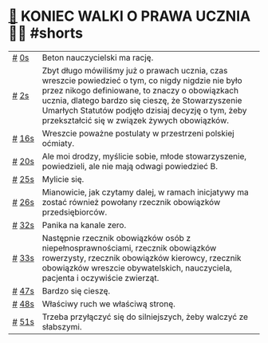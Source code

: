 # [🔗](https://www.youtube.com/watch?v=CwOkdtBpRkE) KONIEC WALKI O PRAWA UCZNIA 💯🥸 #shorts

<table>
    <tr id="t0">
        <td><a href="#t0">#</a>&nbsp;<a href="https://www.youtube.com/watch?v=CwOkdtBpRkE&t=0">0s</a></td>
        <td>Beton nauczycielski ma rację.</td>
    </tr>
    <tr id="t2">
        <td><a href="#t2">#</a>&nbsp;<a href="https://www.youtube.com/watch?v=CwOkdtBpRkE&t=2">2s</a></td>
        <td>Zbyt długo mówiliśmy już o prawach ucznia, czas wreszcie powiedzieć o tym, co nigdy nigdzie nie było przez nikogo definiowane, to znaczy o obowiązkach ucznia, dlatego bardzo się cieszę, że Stowarzyszenie Umarłych Statutów podjęło dzisiaj decyzję o tym, żeby przekształcić się w związek żywych obowiązków.</td>
    </tr>
    <tr id="t16">
        <td><a href="#t16">#</a>&nbsp;<a href="https://www.youtube.com/watch?v=CwOkdtBpRkE&t=16">16s</a></td>
        <td>Wreszcie poważne postulaty w przestrzeni polskiej oćmiaty.</td>
    </tr>
    <tr id="t20">
        <td><a href="#t20">#</a>&nbsp;<a href="https://www.youtube.com/watch?v=CwOkdtBpRkE&t=20">20s</a></td>
        <td>Ale moi drodzy, myślicie sobie, młode stowarzyszenie, powiedzieli, ale nie mają odwagi powiedzieć B.</td>
    </tr>
    <tr id="t25">
        <td><a href="#t25">#</a>&nbsp;<a href="https://www.youtube.com/watch?v=CwOkdtBpRkE&t=25">25s</a></td>
        <td>Mylicie się.</td>
    </tr>
    <tr id="t26">
        <td><a href="#t26">#</a>&nbsp;<a href="https://www.youtube.com/watch?v=CwOkdtBpRkE&t=26">26s</a></td>
        <td>Mianowicie, jak czytamy dalej, w ramach inicjatywy ma zostać również powołany rzecznik obowiązków przedsiębiorców.</td>
    </tr>
    <tr id="t32">
        <td><a href="#t32">#</a>&nbsp;<a href="https://www.youtube.com/watch?v=CwOkdtBpRkE&t=32">32s</a></td>
        <td>Panika na kanale zero.</td>
    </tr>
    <tr id="t33">
        <td><a href="#t33">#</a>&nbsp;<a href="https://www.youtube.com/watch?v=CwOkdtBpRkE&t=33">33s</a></td>
        <td>Następnie rzecznik obowiązków osób z niepełnosprawnościami, rzecznik obowiązków rowerzysty, rzecznik obowiązków kierowcy, rzecznik obowiązków wreszcie obywatelskich, nauczyciela, pacjenta i oczywiście zwierząt.</td>
    </tr>
    <tr id="t47">
        <td><a href="#t47">#</a>&nbsp;<a href="https://www.youtube.com/watch?v=CwOkdtBpRkE&t=47">47s</a></td>
        <td>Bardzo się cieszę.</td>
    </tr>
    <tr id="t48">
        <td><a href="#t48">#</a>&nbsp;<a href="https://www.youtube.com/watch?v=CwOkdtBpRkE&t=48">48s</a></td>
        <td>Właściwy ruch we właściwą stronę.</td>
    </tr>
    <tr id="t51">
        <td><a href="#t51">#</a>&nbsp;<a href="https://www.youtube.com/watch?v=CwOkdtBpRkE&t=51">51s</a></td>
        <td>Trzeba przyłączyć się do silniejszych, żeby walczyć ze słabszymi.</td>
    </tr>
</table>